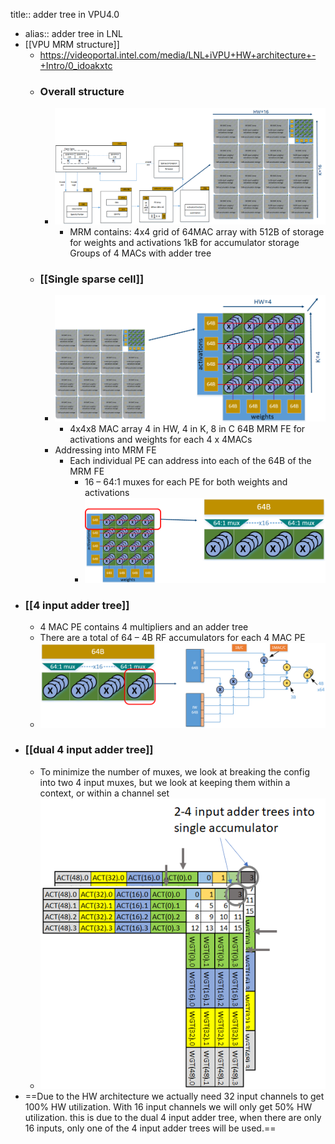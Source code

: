 title:: adder tree in VPU4.0
- alias:: adder tree in LNL
- [[VPU MRM structure]]
	- https://videoportal.intel.com/media/LNL+iVPU+HW+architecture+-+Intro/0_idoakxtc
	- ### Overall structure
		- ![image.png](../assets/image_1649838736970_0.png)
			- MRM contains:
			  4x4 grid of 64MAC array with 512B of storage for weights and activations
			  1kB for accumulator storage
			  Groups of 4 MACs with adder tree
	- ### [[Single sparse cell]]
		- ![image.png](../assets/image_1649838834477_0.png)
			- 4x4x8 MAC array
			  4 in HW, 4 in K, 8 in C
			  64B MRM FE for activations and weights for each 4 x 4MACs
		- Addressing into MRM FE
			- Each individual PE can address into each of the 64B of the MRM FE
				- 16 – 64:1 muxes for each PE for both weights and activations
				- ![image.png](../assets/image_1649838975044_0.png)
- ### [[4 input adder tree]]
	- 4 MAC PE contains 4 multipliers and an adder tree
	- There are a total of 64 – 4B RF accumulators for each 4 MAC PE
	- ![image.png](../assets/image_1649838640949_0.png)
- ### [[dual 4 input adder tree]]
	- To minimize the number of muxes, we look at breaking the config into two 4 input muxes, but we look at keeping them within a context, or within a channel set
	- ![image.png](../assets/image_1649838586569_0.png)
- ==Due to the HW architecture we actually need 32 input channels to get 100% HW utilization. With 16 input channels we will only get 50% HW utilization. this is due to the dual 4 input adder tree, when there are only 16 inputs, only one of the 4 input adder trees will be used.==